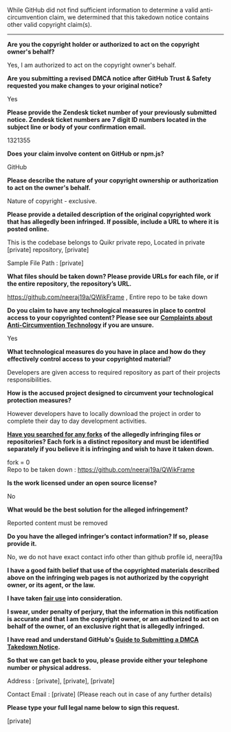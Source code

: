 While GitHub did not find sufficient information to determine a valid anti-circumvention claim, we determined that this takedown notice contains other valid copyright claim(s).

---

**Are you the copyright holder or authorized to act on the copyright owner's behalf?**

Yes, I am authorized to act on the copyright owner's behalf.

**Are you submitting a revised DMCA notice after GitHub Trust & Safety requested you make changes to your original notice?**

Yes

**Please provide the Zendesk ticket number of your previously submitted notice. Zendesk ticket numbers are 7 digit ID numbers located in the subject line or body of your confirmation email.**

1321355

**Does your claim involve content on GitHub or npm.js?**

GitHub

**Please describe the nature of your copyright ownership or authorization to act on the owner's behalf.**

Nature of copyright - exclusive.

**Please provide a detailed description of the original copyrighted work that has allegedly been infringed. If possible, include a URL to where it is posted online.**

This is the codebase belongs to Quikr private repo, Located in private [private] repository, [private]

Sample File Path : [private]

**What files should be taken down? Please provide URLs for each file, or if the entire repository, the repository’s URL.**

https://github.com/neeraj19a/QWikFrame , Entire repo to be take down

**Do you claim to have any technological measures in place to control access to your copyrighted content? Please see our <a href="https://docs.github.com/articles/guide-to-submitting-a-dmca-takedown-notice#complaints-about-anti-circumvention-technology">Complaints about Anti-Circumvention Technology</a> if you are unsure.**

Yes

**What technological measures do you have in place and how do they effectively control access to your copyrighted material?**

Developers are given access to required repository as part of their projects responsibilities.

**How is the accused project designed to circumvent your technological protection measures?**

However developers have to locally download the project in order to complete their day to day development activities.

**<a href="https://docs.github.com/articles/dmca-takedown-policy#b-what-about-forks-or-whats-a-fork">Have you searched for any forks</a> of the allegedly infringing files or repositories? Each fork is a distinct repository and must be identified separately if you believe it is infringing and wish to have it taken down.**

fork = 0  
Repo to be taken down : https://github.com/neeraj19a/QWikFrame

**Is the work licensed under an open source license?**

No

**What would be the best solution for the alleged infringement?**

Reported content must be removed

**Do you have the alleged infringer’s contact information? If so, please provide it.**

No, we do not have exact contact info other than github profile id, neeraj19a

**I have a good faith belief that use of the copyrighted materials described above on the infringing web pages is not authorized by the copyright owner, or its agent, or the law.**

**I have taken <a href="https://www.lumendatabase.org/topics/22">fair use</a> into consideration.**

**I swear, under penalty of perjury, that the information in this notification is accurate and that I am the copyright owner, or am authorized to act on behalf of the owner, of an exclusive right that is allegedly infringed.**

**I have read and understand GitHub's <a href="https://docs.github.com/articles/guide-to-submitting-a-dmca-takedown-notice/">Guide to Submitting a DMCA Takedown Notice</a>.**

**So that we can get back to you, please provide either your telephone number or physical address.**

Address : [private], [private], [private]

Contact Email : [private] (Please reach out in case of any further details)

**Please type your full legal name below to sign this request.**

[private]
